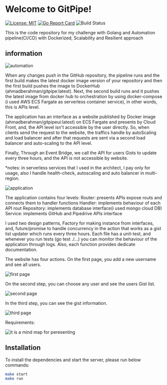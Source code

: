 # Welcome to GitPipe!
[![License: MIT](https://img.shields.io/badge/License-MIT-yellow.svg)](LICENSE) [![Go Report Card](https://goreportcard.com/badge/github.com/a-berahman/gitpipe)](https://goreportcard.com/report/github.com/a-berahman/gitpipe) ![Build Status](https://codebuild.eu-west-3.amazonaws.com/badges?uuid=eyJlbmNyeXB0ZWREYXRhIjoiNnEyMEo3N08rV0UrNithb0Yzank0OXdoc0Z0Q1E5aDlUN0ZpTXdWY0JRRFRIVkxWTFBrYlVXQm5wQXJvS2tPTTRLL2dnN05VaU5pM3FRYUhwUTZoY0g0PSIsIml2UGFyYW1ldGVyU3BlYyI6IjhhUHlHK2xEWFAzYVowaU0iLCJtYXRlcmlhbFNldFNlcmlhbCI6MX0%3D&branch=master)

This is the code repository for my challenge with Golang and Automation pipeline(CI/CD) with Dockerized, Scalability and Resilient  approach
## information

![automation](https://i.ibb.co/crwDYS1/CICD.jpg)

When any changes push in the GitHub repository, the pipeline runs and the first build makes the latest docker image version of your repository and then the first build pushes the image to DockerHub (ahmadberahman/gitpipe:latest). Next, the second build runs and it pushes the latest image from docker hub to orchestration by using docker-compose  (i used AWS ECS Fargate as serverless container service), in other words, this is APIs level.

The application has an interface as a website published by Docker image (ahmadberahman/gitpipeui:latest) on ECS Fargate and presents by Cloud Front, and, the API level isn't accessible by the user directly. So, when clients send the request to the website, the traffics handle by autoScaling and load balancer and after that requests are sent via a second load balancer and auto-scaling to the API level.

Finally, Through an Event Bridge, we call the API for users Gists to update every three hours, and the API is not accessible by website.

*notes: in serverless services that I used in the architect, I pay only for usage, also I handle health-check, autoscaling and auto balancer in multi-region.

![application](https://i.ibb.co/k4K1L1J/applicaiton.jpg)

The application contains four levels:
Router: presents APIs expose routs and connects them to handler functions
Handler: implements behaviour of each API rout
Repository: implements database interface(i used mongo cloud DB)
Service: implements GitHub and Pipedrive APIs interface

I used two design patterns, Factory for making instance from interfaces, and, future/promise to handle concurrency in the action that works as a gist list updater which runs every three hours.
Each file has a unit-test, and whenever you run tests (go test ./...)  you can monitor the behaviour of the application through logs. Also, each function provides dedicate documentation.



The website has four actions. On the first page, you add a new username and see all users.

![first page](https://i.ibb.co/kMsyQvM/step1.jpg)

On the second step, you can choose any user and see the users Gist list.

![second page](https://i.ibb.co/3YxvRcQ/step2.jpg)

In the third step, you can see the gist information.

![third page](https://i.ibb.co/2q2rx0p/step3.jpg)

Requirements:

![it is a mind map for peresenting](https://i.ibb.co/z6H3X9F/mind-map.jpg)
## Installation
To install the dependencies and start the server, please run below commands:
```sh
make start
make run
```

